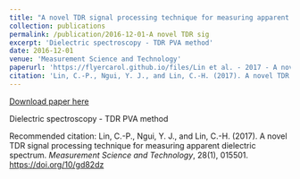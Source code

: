 ```yaml
---
title: "A novel TDR signal processing technique for measuring apparent dielectric spectrum"
collection: publications
permalink: /publication/2016-12-01-A novel TDR sig
excerpt: 'Dielectric spectroscopy - TDR PVA method'
date: 2016-12-01
venue: 'Measurement Science and Technology'
paperurl: 'https://flyercarol.github.io/files/Lin et al. - 2017 - A novel TDR signal processing technique for measur.pdf'
citation: 'Lin, C.-P., Ngui, Y. J., and Lin, C.-H. (2017). A novel TDR signal processing technique for measuring apparent dielectric spectrum. <i>Measurement Science and Technology</i>, 28(1), 015501. https://doi.org/10/gd82dz'
---
```


<a href='https://flyercarol.github.io/files/Lin et al. - 2017 - A novel TDR signal processing technique for measur.pdf'>Download paper here</a>

Dielectric spectroscopy - TDR PVA method

Recommended citation: Lin, C.-P., Ngui, Y. J., and Lin, C.-H. (2017). A novel TDR signal processing technique for measuring apparent dielectric spectrum. <i>Measurement Science and Technology</i>, 28(1), 015501. https://doi.org/10/gd82dz

<br><script type="text/javascript" src="https://cdnjs.buymeacoffee.com/1.0.0/button.prod.min.js" data-name="bmc-button" data-slug="flyercarol" data-color="#FFDD00" data-emoji=""  data-font="Cookie" data-text="Buy me a coffee" data-outline-color="#000000" data-font-color="#000000" data-coffee-color="#ffffff" ></script>

